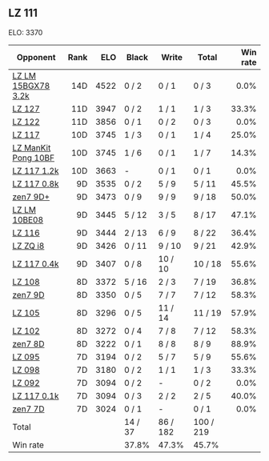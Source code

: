## LZ 111 ##

ELO: 3370

Opponent | Rank | ELO | Black | Write | Total | Win rate
---------|-----:|----:|-------|-------|-------|-------:
[LZ LM 15BGX78 3.2k](LZ%20LM%2015BGX78%203.2k.md) | 14D | 4522 | 0 / 2 | 0 / 1 | 0 / 3 | 0.0%
[LZ 127](LZ%20127.md) | 11D | 3947 | 0 / 2 | 1 / 1 | 1 / 3 | 33.3%
[LZ 122](LZ%20122.md) | 11D | 3856 | 0 / 1 | 0 / 2 | 0 / 3 | 0.0%
[LZ 117](LZ%20117.md) | 10D | 3745 | 1 / 3 | 0 / 1 | 1 / 4 | 25.0%
[LZ ManKit Pong 10BF](LZ%20ManKit%20Pong%2010BF.md) | 10D | 3745 | 1 / 6 | 0 / 1 | 1 / 7 | 14.3%
[LZ 117 1.2k](LZ%20117%201.2k.md) | 10D | 3663 | - | 0 / 1 | 0 / 1 | 0.0%
[LZ 117 0.8k](LZ%20117%200.8k.md) | 9D | 3535 | 0 / 2 | 5 / 9 | 5 / 11 | 45.5%
[zen7 9D+](zen7%209D+.md) | 9D | 3473 | 0 / 9 | 9 / 9 | 9 / 18 | 50.0%
[LZ LM 10BE08](LZ%20LM%2010BE08.md) | 9D | 3445 | 5 / 12 | 3 / 5 | 8 / 17 | 47.1%
[LZ 116](LZ%20116.md) | 9D | 3444 | 2 / 13 | 6 / 9 | 8 / 22 | 36.4%
[LZ ZQ i8](LZ%20ZQ%20i8.md) | 9D | 3426 | 0 / 11 | 9 / 10 | 9 / 21 | 42.9%
[LZ 117 0.4k](LZ%20117%200.4k.md) | 9D | 3407 | 0 / 8 | 10 / 10 | 10 / 18 | 55.6%
[LZ 108](LZ%20108.md) | 8D | 3372 | 5 / 16 | 2 / 3 | 7 / 19 | 36.8%
[zen7 9D](zen7%209D.md) | 8D | 3350 | 0 / 5 | 7 / 7 | 7 / 12 | 58.3%
[LZ 105](LZ%20105.md) | 8D | 3296 | 0 / 5 | 11 / 14 | 11 / 19 | 57.9%
[LZ 102](LZ%20102.md) | 8D | 3272 | 0 / 4 | 7 / 8 | 7 / 12 | 58.3%
[zen7 8D](zen7%208D.md) | 8D | 3222 | 0 / 1 | 8 / 8 | 8 / 9 | 88.9%
[LZ 095](LZ%20095.md) | 7D | 3194 | 0 / 2 | 5 / 7 | 5 / 9 | 55.6%
[LZ 098](LZ%20098.md) | 7D | 3180 | 0 / 2 | 1 / 1 | 1 / 3 | 33.3%
[LZ 092](LZ%20092.md) | 7D | 3094 | 0 / 2 | - | 0 / 2 | 0.0%
[LZ 117 0.1k](LZ%20117%200.1k.md) | 7D | 3094 | 0 / 3 | 2 / 2 | 2 / 5 | 40.0%
[zen7 7D](zen7%207D.md) | 7D | 3024 | 0 / 1 | - | 0 / 1 | 0.0%
Total | | | 14 / 37 | 86 / 182 | 100 / 219 | 
Win rate| | | 37.8% | 47.3% | 45.7% | 
